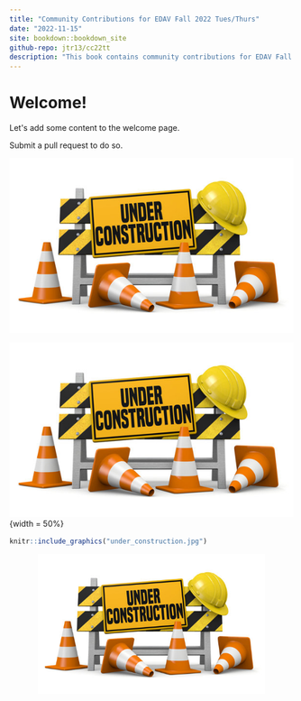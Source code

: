 ```yaml
---
title: "Community Contributions for EDAV Fall 2022 Tues/Thurs"
date: "2022-11-15"
site: bookdown::bookdown_site
github-repo: jtr13/cc22tt
description: "This book contains community contributions for EDAV Fall 2022 Tues/Thurs"
---
```


# Welcome!

Let's add some content to the welcome page.

Submit a pull request to do so.

![Under construction](under_construction.jpg)

![Under construction](under_construction.jpg) {width = 50%}


```r
knitr::include_graphics("under_construction.jpg")
```

<img src="under_construction.jpg" width="80%" style="display: block; margin: auto;" />
